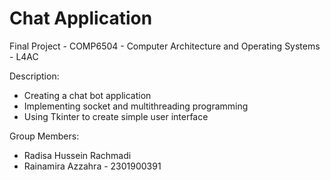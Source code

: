 # Chat Application
Final Project - COMP6504 - Computer Architecture and Operating Systems - L4AC

Description:
- Creating a chat bot application
- Implementing socket and multithreading programming
- Using Tkinter to create simple user interface

Group Members:
- Radisa Hussein Rachmadi
- Rainamira Azzahra - 2301900391
